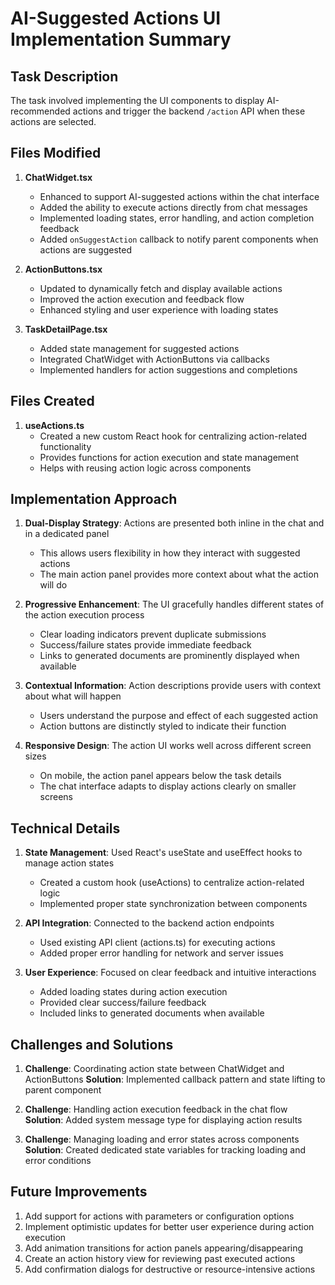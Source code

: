 # AI-Suggested Actions UI Implementation Summary

## Task Description
The task involved implementing the UI components to display AI-recommended actions and trigger the backend `/action` API when these actions are selected.

## Files Modified

1. **ChatWidget.tsx**
   - Enhanced to support AI-suggested actions within the chat interface
   - Added the ability to execute actions directly from chat messages
   - Implemented loading states, error handling, and action completion feedback
   - Added `onSuggestAction` callback to notify parent components when actions are suggested

2. **ActionButtons.tsx**
   - Updated to dynamically fetch and display available actions
   - Improved the action execution and feedback flow
   - Enhanced styling and user experience with loading states

3. **TaskDetailPage.tsx**
   - Added state management for suggested actions
   - Integrated ChatWidget with ActionButtons via callbacks
   - Implemented handlers for action suggestions and completions

## Files Created

1. **useActions.ts**
   - Created a new custom React hook for centralizing action-related functionality
   - Provides functions for action execution and state management
   - Helps with reusing action logic across components

## Implementation Approach

1. **Dual-Display Strategy**: Actions are presented both inline in the chat and in a dedicated panel
   - This allows users flexibility in how they interact with suggested actions
   - The main action panel provides more context about what the action will do

2. **Progressive Enhancement**: The UI gracefully handles different states of the action execution process
   - Clear loading indicators prevent duplicate submissions
   - Success/failure states provide immediate feedback
   - Links to generated documents are prominently displayed when available

3. **Contextual Information**: Action descriptions provide users with context about what will happen
   - Users understand the purpose and effect of each suggested action
   - Action buttons are distinctly styled to indicate their function

4. **Responsive Design**: The action UI works well across different screen sizes
   - On mobile, the action panel appears below the task details
   - The chat interface adapts to display actions clearly on smaller screens

## Technical Details

1. **State Management**: Used React's useState and useEffect hooks to manage action states
   - Created a custom hook (useActions) to centralize action-related logic
   - Implemented proper state synchronization between components

2. **API Integration**: Connected to the backend action endpoints
   - Used existing API client (actions.ts) for executing actions
   - Added proper error handling for network and server issues

3. **User Experience**: Focused on clear feedback and intuitive interactions
   - Added loading states during action execution
   - Provided clear success/failure feedback
   - Included links to generated documents when available

## Challenges and Solutions

1. **Challenge**: Coordinating action state between ChatWidget and ActionButtons
   **Solution**: Implemented callback pattern and state lifting to parent component

2. **Challenge**: Handling action execution feedback in the chat flow
   **Solution**: Added system message type for displaying action results

3. **Challenge**: Managing loading and error states across components
   **Solution**: Created dedicated state variables for tracking loading and error conditions

## Future Improvements

1. Add support for actions with parameters or configuration options
2. Implement optimistic updates for better user experience during action execution
3. Add animation transitions for action panels appearing/disappearing
4. Create an action history view for reviewing past executed actions
5. Add confirmation dialogs for destructive or resource-intensive actions
